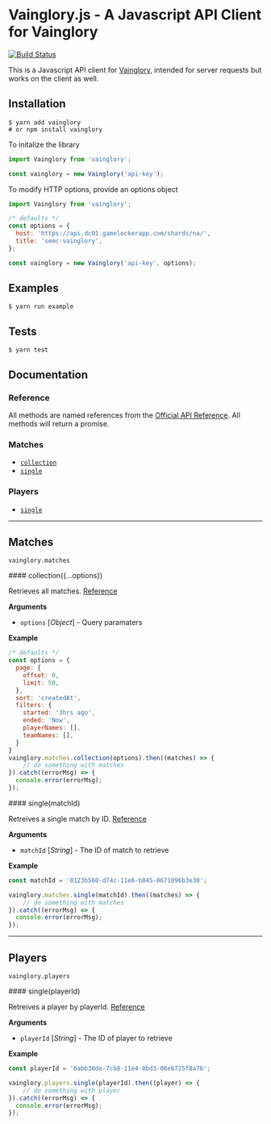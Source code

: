 # Vainglory.js - A Javascript API Client for Vainglory

[![Build Status](https://travis-ci.org/seripap/vainglory.svg?branch=master)](https://travis-ci.org/seripap/vainglory)

This is a Javascript API client for [Vainglory](http://vainglorygame.com), intended for server requests but works on the client as well.

## Installation

```
$ yarn add vainglory
# or npm install vainglory
```

To initalize the library

```javascript
import Vainglory from 'vainglory';

const vainglory = new Vainglory('api-key');
```

To modify HTTP options, provide an options object

```javascript
import Vainglory from 'vainglory';

/* defaults */
const options = {
  host: 'https://api.dc01.gamelockerapp.com/shards/na/',
  title: 'semc-vainglory',
};

const vainglory = new Vainglory('api-key', options);
```

## Examples

```
$ yarn run example
```

## Tests

```
$ yarn test
```

## Documentation

### Reference

All methods are named references from the [Official API Reference](http://developer.vainglorygame.com/docs). All methods will return a promise.

### Matches

* [`collection`](#matchesCollection)
* [`single`](#matchesSingle)

### Players

* [`single`](#playersSingle)

---------------------------------------

## Matches

`vainglory.matches` 

<a name="matchesCollection" />
#### collection({...options})

Retrieves all matches. [Reference](http://developer.vainglorygame.com/docs/#get-a-collection-of-matches)

__Arguments__
- `options` [*Object*] - Query paramaters

__Example__
```javascript
/* defaults */
const options = {
  page: {
    offset: 0,
    limit: 50,
  },
  sort: 'createdAt',
  filters: {
    started: '3hrs ago',
    ended: 'Now',
    playerNames: [],
    teamNames: [],
  }
}
vainglory.matches.collection(options).then((matches) => {
    // do something with matches
}).catch((errorMsg) => {
  console.error(errorMsg);
});
```

<a name="matchesSingle" />
#### single(matchId)

Retreives a single match by ID. [Reference](http://developer.vainglorygame.com/docs/#get-a-single-match)

__Arguments__
- `matchId` [*String*] - The ID of match to retrieve

__Example__
```javascript
const matchId = '0123b560-d74c-11e6-b845-0671096b3e30';

vainglory.matches.single(matchId).then((matches) => {
    // do something with matches
}).catch((errorMsg) => {
  console.error(errorMsg);
});
```

---------------------------------------

## Players

`vainglory.players` 

<a name="playersSingle" />
#### single(playerId)

Retreives a player by playerId. [Reference](http://developer.vainglorygame.com/docs/#get-a-single-player)

__Arguments__
- `playerId` [*String*] - The ID of player to retrieve

__Example__
```javascript
const playerId = '6abb30de-7cb8-11e4-8bd3-06eb725f8a76';

vainglory.players.single(playerId).then((player) => {
    // do something with player
}).catch((errorMsg) => {
  console.error(errorMsg);
});
```
